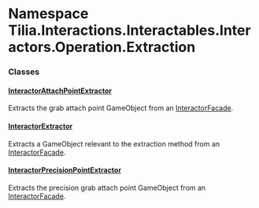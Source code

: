 # Namespace Tilia.Interactions.Interactables.Interactors.Operation.Extraction

### Classes

#### [InteractorAttachPointExtractor]

Extracts the grab attach point GameObject from an [InteractorFacade].

#### [InteractorExtractor]

Extracts a GameObject relevant to the extraction method from an [InteractorFacade].

#### [InteractorPrecisionPointExtractor]

Extracts the precision grab attach point GameObject from an [InteractorFacade].

[InteractorAttachPointExtractor]: InteractorAttachPointExtractor.md
[InteractorFacade]: ../../../Interactors/InteractorFacade.md
[InteractorExtractor]: InteractorExtractor.md
[InteractorPrecisionPointExtractor]: InteractorPrecisionPointExtractor.md
